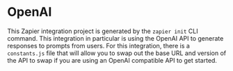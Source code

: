 # OpenAI

This Zapier integration project is generated by the `zapier init` CLI command. This integration in particular is using the OpenAI API to generate responses to prompts from users. For this integration, there is a `constants.js` file that will allow you to swap out the base URL and version of the API to swap if you are using an OpenAI compatible API to get started.